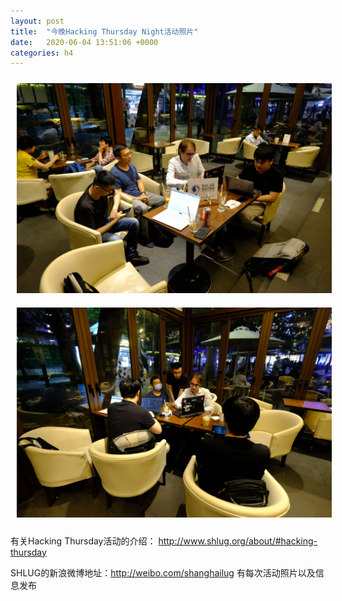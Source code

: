 ```yaml
---
layout: post
title:  "今晚Hacking Thursday Night活动照片"
date:   2020-06-04 13:51:06 +0000
categories: h4
---
```


[<img style='margin:10px;' src='https://raw.githubusercontent.com/shanghailug/res2020q2/master/k604.h4/k604_2009_1700+08.1920p.jpg'>](https://raw.githubusercontent.com/shanghailug/res2020q2/master/k604.h4/k604_2009_1700+08.JPG)
[<img style='margin:10px;' src='https://raw.githubusercontent.com/shanghailug/res2020q2/master/k604.h4/k604_2037_2700+08.1920p.jpg'>](https://raw.githubusercontent.com/shanghailug/res2020q2/master/k604.h4/k604_2037_2700+08.JPG)

有关Hacking Thursday活动的介绍：
http://www.shlug.org/about/#hacking-thursday

SHLUG的新浪微博地址：http://weibo.com/shanghailug 有每次活动照片以及信息发布


